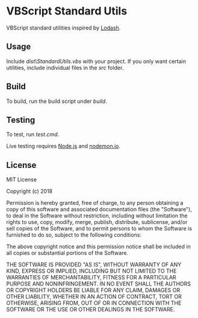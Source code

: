 # VBScript Standard Utils

VBScript standard utilities inspired by [Lodash](https://lodash.com/).

## Usage

Include _dist\StandardUtils.vbs_ with your project. If you only want certain utilities, include individual files in the _src_ folder.

## Build

To build, run the build script under _build_.

## Testing

To test, run _test.cmd_.

Live testing requires [Node.js](https://nodejs.org/en/) and [nodemon.io](https://nodemon.io/).

## License

MIT License

Copyright (c) 2018

Permission is hereby granted, free of charge, to any person obtaining a copy
of this software and associated documentation files (the "Software"), to deal
in the Software without restriction, including without limitation the rights
to use, copy, modify, merge, publish, distribute, sublicense, and/or sell
copies of the Software, and to permit persons to whom the Software is
furnished to do so, subject to the following conditions:

The above copyright notice and this permission notice shall be included in all
copies or substantial portions of the Software.

THE SOFTWARE IS PROVIDED "AS IS", WITHOUT WARRANTY OF ANY KIND, EXPRESS OR
IMPLIED, INCLUDING BUT NOT LIMITED TO THE WARRANTIES OF MERCHANTABILITY,
FITNESS FOR A PARTICULAR PURPOSE AND NONINFRINGEMENT. IN NO EVENT SHALL THE
AUTHORS OR COPYRIGHT HOLDERS BE LIABLE FOR ANY CLAIM, DAMAGES OR OTHER
LIABILITY, WHETHER IN AN ACTION OF CONTRACT, TORT OR OTHERWISE, ARISING FROM,
OUT OF OR IN CONNECTION WITH THE SOFTWARE OR THE USE OR OTHER DEALINGS IN THE
SOFTWARE.

